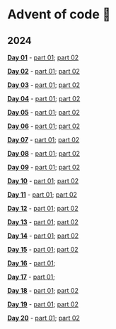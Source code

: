 # Advent of code :evergreen_tree:

## 2024

[**Day 01**](https://adventofcode.com/2024/day/1) - [part 01](https://github.com/lusavova/advent-of-code/blob/main/2024/day01/part01/main.go); [part 02](https://github.com/lusavova/advent-of-code/blob/main/2024/day01/part02/main.go)    

[**Day 02**](https://adventofcode.com/2024/day/2) - [part 01](https://github.com/lusavova/advent-of-code/blob/main/2024/day02/part01/main.go); [part 02](https://github.com/lusavova/advent-of-code/blob/main/2024/day02/part02/main.go)    

[**Day 03**](https://adventofcode.com/2024/day/3) - [part 01](https://github.com/lusavova/advent-of-code/blob/main/2024/day03/part01/main.go); [part 02](https://github.com/lusavova/advent-of-code/blob/main/2024/day03/part02/main.go)    

[**Day 04**](https://adventofcode.com/2024/day/4) - [part 01](https://github.com/lusavova/advent-of-code/blob/main/2024/day04/part01/main.go); [part 02](https://github.com/lusavova/advent-of-code/blob/main/2024/day04/part02/main.go)    

[**Day 05**](https://adventofcode.com/2024/day/5) - [part 01](https://github.com/lusavova/advent-of-code/blob/main/2024/day05/part01/main.go); [part 02](https://github.com/lusavova/advent-of-code/blob/main/2024/day05/part02/main.go)    

[**Day 06**](https://adventofcode.com/2024/day/6) - [part 01](https://github.com/lusavova/advent-of-code/blob/main/2024/day06/part01/main.go); [part 02](https://github.com/lusavova/advent-of-code/blob/main/2024/day06/part02/main.go)    

[**Day 07**](https://adventofcode.com/2024/day/7) - [part 01](https://github.com/lusavova/advent-of-code/blob/main/2024/day07/part01/main.go); [part 02](https://github.com/lusavova/advent-of-code/blob/main/2024/day07/part02/main.go)    

[**Day 08**](https://adventofcode.com/2024/day/8) - [part 01](https://github.com/lusavova/advent-of-code/blob/main/2024/day08/part01/main.go); [part 02](https://github.com/lusavova/advent-of-code/blob/main/2024/day08/part02/main.go)    

[**Day 09**](https://adventofcode.com/2024/day/9) - [part 01](https://github.com/lusavova/advent-of-code/blob/main/2024/day09/part01/main.go); [part 02](https://github.com/lusavova/advent-of-code/blob/main/2024/day09/part02/main.go)    

[**Day 10**](https://adventofcode.com/2024/day/10) - [part 01](https://github.com/lusavova/advent-of-code/blob/main/2024/day10/part01/main.go); [part 02](https://github.com/lusavova/advent-of-code/blob/main/2024/day10/part02/main.go)    

[**Day 11**](https://adventofcode.com/2024/day/11) - [part 01](https://github.com/lusavova/advent-of-code/blob/main/2024/day11/part01/main.go); [part 02](https://github.com/lusavova/advent-of-code/blob/main/2024/day11/part02/main.go)

[**Day 12**](https://adventofcode.com/2024/day/12) - [part 01](https://github.com/lusavova/advent-of-code/blob/main/2024/day12/part01/main.go); [part 02](https://github.com/lusavova/advent-of-code/blob/main/2024/day12/part02/main.go)    

[**Day 13**](https://adventofcode.com/2024/day/13) - [part 01](https://github.com/lusavova/advent-of-code/blob/main/2024/day13/part01/main.go); [part 02](https://github.com/lusavova/advent-of-code/blob/main/2024/day13/part02/main.go)    

[**Day 14**](https://adventofcode.com/2024/day/14) - [part 01](https://github.com/lusavova/advent-of-code/blob/main/2024/day14/part01/main.go); [part 02](https://github.com/lusavova/advent-of-code/blob/main/2024/day14/part02/main.go)    

[**Day 15**](https://adventofcode.com/2024/day/15) - [part 01](https://github.com/lusavova/advent-of-code/blob/main/2024/day15/part01/main.go); [part 02](https://github.com/lusavova/advent-of-code/blob/main/2024/day15/part02/main.go)      

[**Day 16**](https://adventofcode.com/2024/day/16) - [part 01](https://github.com/lusavova/advent-of-code/blob/main/2024/day16/part01/main.go);        

[**Day 17**](https://adventofcode.com/2024/day/17) - [part 01](https://github.com/lusavova/advent-of-code/blob/main/2024/day17/part01/main.go);        

[**Day 18**](https://adventofcode.com/2024/day/18) - [part 01](https://github.com/lusavova/advent-of-code/blob/main/2024/day18/part01/main.go); [part 02](https://github.com/lusavova/advent-of-code/blob/main/2024/day18/part02/main.go)      

[**Day 19**](https://adventofcode.com/2024/day/19) - [part 01](https://github.com/lusavova/advent-of-code/blob/main/2024/day19/part01/main.go); [part 02](https://github.com/lusavova/advent-of-code/blob/main/2024/day19/part02/main.go)      

[**Day 20**](https://adventofcode.com/2024/day/20) - [part 01](https://github.com/lusavova/advent-of-code/blob/main/2024/day20/part01/main.go); [part 02](https://github.com/lusavova/advent-of-code/blob/main/2024/day20/part02/main.go)      
